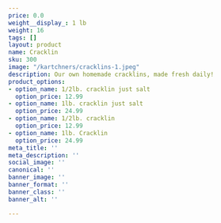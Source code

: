 ```yaml
---
price: 0.0
weight__display_: 1 lb
weight: 16
tags: []
layout: product
name: Cracklin
sku: 300
image: "/kartchners/cracklins-1.jpeg"
description: Our own homemade cracklins, made fresh daily!
product_options:
- option_name: 1/2lb. cracklin just salt
  option_price: 12.99
- option_name: 1lb. cracklin just salt
  option_price: 24.99
- option_name: 1/2lb. cracklin
  option_price: 12.99
- option_name: 1lb. Cracklin
  option_price: 24.99
meta_title: ''
meta_description: ''
social_image: ''
canonical: ''
banner_image: ''
banner_format: ''
banner_class: ''
banner_alt: ''

---
```

